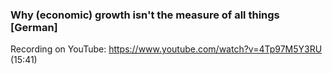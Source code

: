 ### Why (economic) growth isn't the measure of all things [German]

Recording on YouTube: https://www.youtube.com/watch?v=4Tp97M5Y3RU (15:41)

